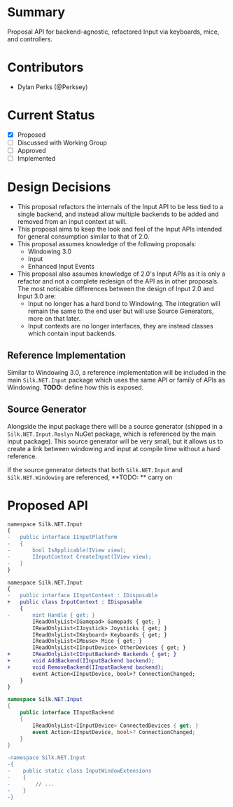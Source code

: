 # Summary
Proposal API for backend-agnostic, refactored Input via keyboards, mice, and controllers.

# Contributors
- Dylan Perks (@Perksey)

# Current Status
- [x] Proposed
- [ ] Discussed with Working Group
- [ ] Approved
- [ ] Implemented

# Design Decisions
- This proposal refactors the internals of the Input API to be less tied to a single backend, and instead allow multiple backends to be added and removed from an input context at will.
- This proposal aims to keep the look and feel of the Input APIs intended for general consumption similar to that of 2.0.
- This proposal assumes knowledge of the following proposals:
    - Windowing 3.0
    - Input
    - Enhanced Input Events
- This proposal also assumes knowledge of 2.0's Input APIs as it is only a refactor and not a complete redesign of the API as in other proposals. The most noticable differences between the design of Input 2.0 and Input 3.0 are:
    - Input no longer has a hard bond to Windowing. The integration will remain the same to the end user but will use Source Generators, more on that later. 
    - Input contexts are no longer interfaces, they are instead classes which contain input backends.

## Reference Implementation

Similar to Windowing 3.0, a reference implementation will be included in the main `Silk.NET.Input` package which uses the same API or family of APIs as Windowing.
**TODO:** define how this is exposed.

## Source Generator

Alongside the input package there will be a source generator (shipped in a `Silk.NET.Input.Roslyn` NuGet package, which is referenced by the main input package). This source generator will be very small, but it allows us to create a link between windowing and input at compile time without a hard reference.

If the source generator detects that both `Silk.NET.Input` and `Silk.NET.Windowing` are referenced, 
**TODO: ** carry on
# Proposed API

```diff
namespace Silk.NET.Input
{
-   public interface IInputPlatform
-   {
-       bool IsApplicable(IView view);
-       IInputContext CreateInput(IView view);
-   }
}
```

```diff
namespace Silk.NET.Input
{
-   public interface IInputContext : IDisposable
+   public class InputContext : IDisposable
    {
-       nint Handle { get; }
        IReadOnlyList<IGamepad> Gamepads { get; }
        IReadOnlyList<IJoystick> Joysticks { get; }
        IReadOnlyList<IKeyboard> Keyboards { get; }
        IReadOnlyList<IMouse> Mice { get; }
        IReadOnlyList<IInputDevice> OtherDevices { get; }
+       IReadOnlyList<IInputBackend> Backends { get; }
+       void AddBackend(IInputBackend backend);
+       void RemoveBackend(IInputBackend backend);
        event Action<IInputDevice, bool>? ConnectionChanged;
    }
}
```

```cs
namespace Silk.NET.Input
{
    public interface IInputBackend
    {
        IReadOnlyList<IInputDevice> ConnectedDevices { get; }
        event Action<IInputDevice, bool>? ConnectionChanged;
    }
}
```

```diff
-namespace Silk.NET.Input
-{
-    public static class InputWindowExtensions
-    {
-        // ...
-    }
-}
```
